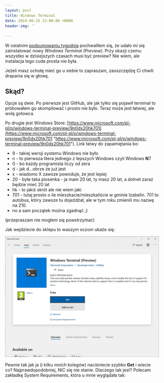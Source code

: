 ```yaml
---
layout: post
title: Windows Terminal
date: 2019-06-25 22:00:00 +0000
header-img: ''

---
```

W ostatnim [podsumowaniu tygodnia](https://blog.dotnetomaniak.pl/co-tam-panie-w-dotnecie-20/) pochwaliłem się, że udało mi się zainstalować nowy _Windows Terminal (Preview)_. Przy okazji czemu wszystko w dzisiejszych czasach musi być preview? Nie wiem, ale instalacja tego cuda prosta nie była.

Jeżeli masz ochotę mieć go u siebie to zapraszam, zaoszczędzę Ci chwili drapania się w głowę.

## Skąd?

Opcje są dwie. Po pierwsze jest GitHub, ale jak tylko się pojawił terminal to próbowałem go skompilować i prosto nie było. Teraz może jest łatwiej, ale wolę gotowca. 

Po drugie jest Windows Store: [https://www.microsoft.com/pl-pl/p/windows-terminal-preview/9n0dx20hk701](https://www.microsoft.com/pl-pl/p/windows-terminal-preview/9n0dx20hk701 "https://www.microsoft.com/pl-pl/p/windows-terminal-preview/9n0dx20hk701"). Link łatwy do zapamiętania bo:

* 9 - takiej wersji systemu Windows nie było
* n - to pierwsza litera jednego z lepszych Windows czyli Windows **N**T
* 0 - bo każdy programista liczy od zera
* d - jak d...obrze że już jest
* x - wiadomo X zawsze powoduje, że jest lepiej
* 20 - była taka piosenka - ja mam 20 lat, ty masz 20 lat, a dotnet zaraz będzie mieć 20 lat
* hk - to jakiś skrót ale nie wiem jaki
* 701 - tutaj prosto o ile mieszkacie/mieszkaliście w gminie Izabelin. 701 to autobus, który zawsze tu dojeżdżał, ale w tym roku zmienili mu nazwę na 210.
* no a sam początek można zgadnąć ;)

(przepraszam nie mogłem się powstrzymać)

Jak wejdziecie do sklepu to waszym oczom ukaże się: 

![](/images/content/terminal-store.jpg)

Pewnie tak jak ja (i kilku moich kolegów) naciśniecie szybko **Get** i wiecie co? Najprawdopodobniej, NIC się nie stanie. Dlaczego tak jest? Polecam zakładkę System Requirements, która u mnie wyglądała tak: